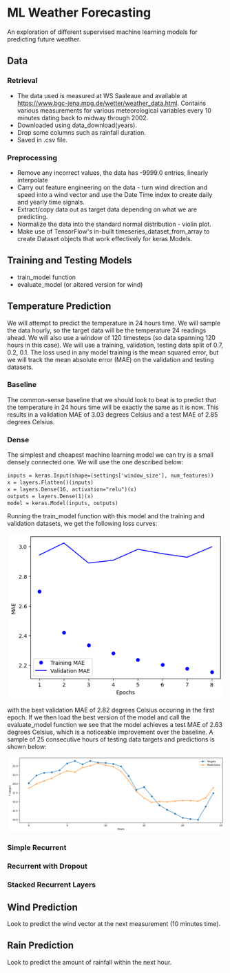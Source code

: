 # ML Weather Forecasting
An exploration of different supervised machine learning models for predicting future weather.

## Data

### Retrieval
- The data used is measured at WS Saaleaue and available at https://www.bgc-jena.mpg.de/wetter/weather_data.html. Contains various measurements for various meteorological variables every 10 minutes dating back to midway through 2002.
- Downloaded using data_download(years).
- Drop some columns such as rainfall duration.
- Saved in .csv file.

### Preprocessing
- Remove any incorrect values, the data has -9999.0 entries, linearly interpolate
- Carry out feature engineering on the data - turn wind direction and speed into a wind vector and use the Date Time index to create daily and yearly time signals.
- Extract/copy data out as target data depending on what we are predicting.
- Normalize the data into the standard normal distribution - violin plot.
- Make use of TensorFlow's in-built timeseries_dataset_from_array to create Dataset objects that work effectively for keras Models.

## Training and Testing Models
- train_model function
- evaluate_model (or altered version for wind)

## Temperature Prediction
We will attempt to predict the temperature in 24 hours time. We will sample the data hourly, so the target data will be the temperature 24 readings ahead. We will also use a window of 120 timesteps (so data spanning 120 hours in this case). We will use a training, validation, testing data split of 0.7, 0.2, 0.1. The loss used in any model training is the mean squared error, but we will track the mean absolute error (MAE) on the validation and testing datasets.

### Baseline
The common-sense baseline that we should look to beat is to predict that the temperature in 24 hours time will be exactly the same as it is now. This results in a validation MAE of 3.03 degrees Celsius and a test MAE of 2.85 degrees Celsius.

### Dense
The simplest and cheapest machine learning model we can try is a small densely connected one. We will use the one described below:

```
inputs = keras.Input(shape=(settings['window_size'], num_features))
x = layers.Flatten()(inputs)
x = layers.Dense(16, activation="relu")(x)
outputs = layers.Dense(1)(x)
model = keras.Model(inputs, outputs)
```

Running the train_model function with this model and the training and validation datasets, we get the following loss curves:

![Dense network loss curves](/figures/temperature/dense_training.png)

with the best validation MAE of 2.82 degrees Celsius occuring in the first epoch. If we then load the best version of the model and call the evaluate_model function we see that the model achieves a test MAE of 2.63 degrees Celsius, which is a noticeable improvement over the baseline. A sample of 25 consecutive hours of testing data targets and predictions is shown below:

![Dense network predictions](/figures/temperature/dense_evaluation.png)

### Simple Recurrent

### Recurrent with Dropout

### Stacked Recurrent Layers

## Wind Prediction
Look to predict the wind vector at the next measurement (10 minutes time).

## Rain Prediction
Look to predict the amount of rainfall within the next hour.

